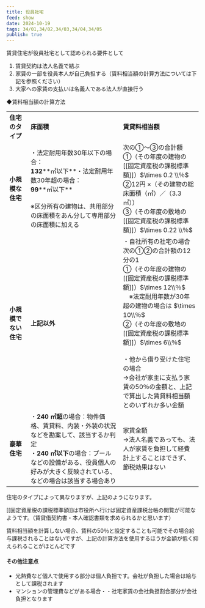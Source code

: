 ```yaml
---
title: 役員社宅
feed: show
date: 2024-10-19
tags: 34/01,34/02,34/03,34/04,34/05
publish: true
---
```

賃貸住宅が役員社宅として認められる要件として

1. 賃貸契約は法人名義で結ぶ
2. 家賃の一部を役員本人が自己負担する（賃料相当額の計算方法については下記を参照ください）
3. 大家への家賃の支払いは名義人である法人が直接行う

◆賃料相当額の計算方法

|              |                                                                                                                    |                                                                                                                                                                                                                                             |
| ------------ | ------------------------------------------------------------------------------------------------------------------ | ------------------------------------------------------------------------------------------------------------------------------------------------------------------------------------------------------------------------------------------- |
| **住宅のタイプ**   | **床面積**                                                                                                            | **賃貸料相当額**                                                                                                                                                                                                                                  |
| **小規模な住宅**   | ・法定耐用年数30年以下の場合：  <br>**132****㎡以下**・法定耐用年数30年超の場合：  <br>**99****㎡以下**<br><br>※区分所有の建物は、共用部分の床面積をあん分して専用部分の床面積に加える | 次の①～③の合計額  <br>①（その年度の建物の[[固定資産税の課税標準額]]）$\times 0.2 \\％$  <br>②12円 $\times$（その建物の総床面積（㎡）／（3.3㎡））  <br>③（その年度の敷地の[[固定資産税の課税標準額]]）$\times 0.22 \\％$                                                                                          |
| **小規模でない住宅** | **上記以外**                                                                                                           | ・自社所有の社宅の場合  <br>次の①②の合計額の12分の1  <br>①（その年度の建物の[[固定資産税の課税標準額]]）$\times 12\\％$  <br>　※法定耐用年数が30年超の建物の場合は $\times 10\\％$  <br>②（その年度の敷地の[[固定資産税の課税標準額]]）$\times 6\\％$<br><br>・他から借り受けた住宅の場合  <br>→会社が家主に支払う家賃の50％の金額と、上記で算出した賃貸料相当額とのいずれか多い金額 |
| **豪華住宅**     | ・**240 ㎡超**の場合：物件価格、賃貸料、内装・外装の状況などを勘案して、該当するか判定  <br>・**240 ㎡以下**の場合：プールなどの設備がある、役員個人の好みが大きく反映されている、などの場合は該当する場合あり | 家賃全額  <br>→法人名義であっても、法人が家賃を負担して経費計上することはできず、節税効果はない                                                                                                                                                                                         |

住宅のタイプによって異なりますが、上記のようになります。

[[固定資産税の課税標準額]]は市役所へ行けば固定資産課税台帳の閲覧が可能なようです。（賃貸借契約書・本人確認書類を求められるかと思います）

賃料相当額を計算しない場合、賃料の50％と設定することも可能でその場合給与課税されることはないですが、上記の計算方法を使用するほうが金額が低く抑えられることがほとんどです

#### その他注意点
- 光熱費など個人で使用する部分は個人負担です。会社が負担した場合は給与として課税されます
- マンションの管理費などがある場合・・社宅家賃の会社負担割合部分が会社負担となります
